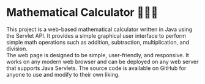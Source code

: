 # Mathematical Calculator 📅🧑‍💻
This project is a web-based mathematical calculator written in Java using the Servlet API. It provides a simple graphical user interface to perform simple math operations such as addition, subtraction, multiplication, and division.<br/>
The web page is designed to be simple, user-friendly, and responsive. It works on any modern web browser and can be deployed on any web server that supports Java Servlets. The source code is available on GitHub for anyone to use and modify to their own liking.


